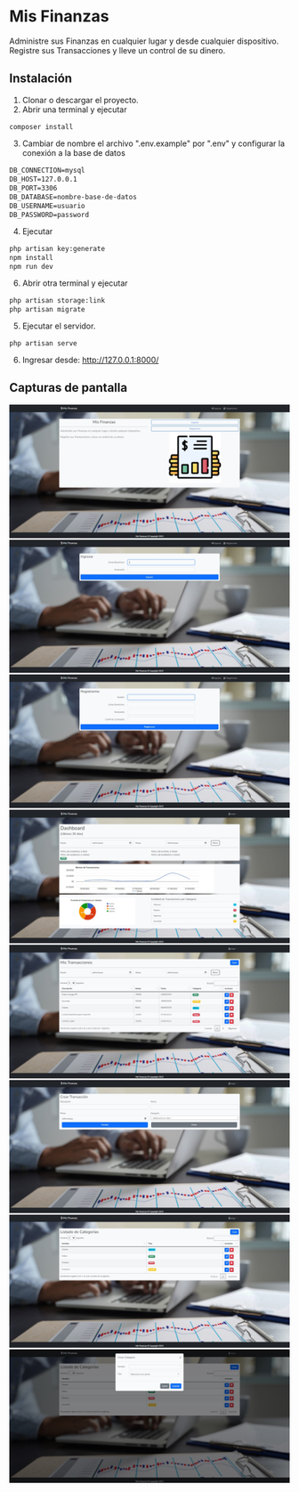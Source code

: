 # Mis Finanzas

Administre sus Finanzas en cualquier lugar y desde cualquier dispositivo. Registre sus Transacciones y lleve un control de su dinero. 

## Instalación

1. Clonar o descargar el proyecto.
2. Abrir una terminal y ejecutar
```
composer install
```
3. Cambiar de nombre el archivo ".env.example" por ".env" y configurar la conexión a la base de datos
```
DB_CONNECTION=mysql
DB_HOST=127.0.0.1
DB_PORT=3306
DB_DATABASE=nombre-base-de-datos
DB_USERNAME=usuario
DB_PASSWORD=password
```
4. Ejecutar
```
php artisan key:generate
npm install
npm run dev
```
6. Abrir otra terminal y ejecutar
```
php artisan storage:link 
php artisan migrate
```
5. Ejecutar el servidor.
```
php artisan serve
```
6. Ingresar desde: http://127.0.0.1:8000/

## Capturas de pantalla

![Pantalla de Inicio](capturas/pantalla-inicio.jpg)
![Login](capturas/login.jpg)
![Register](capturas/register.jpg)
![Dashboard](capturas/dashboard.jpg)
![Mis Transacciones](capturas/mis-transacciones.jpg)
![Crear Transaccion](capturas/crear-transaccion.jpg)
![Categorias](capturas/categorias.jpg)
![Crear Categoria](capturas/crear-categoria.jpg) 